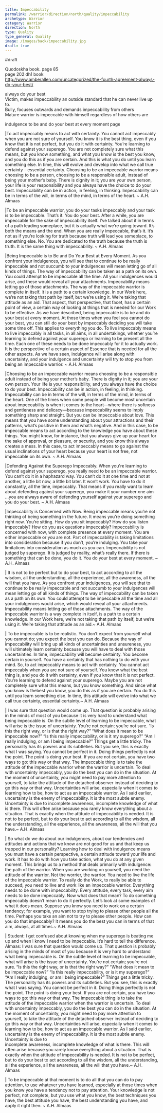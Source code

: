 ```yaml
---
title: Impeccability
permalink: /warrior/direction/north/quality/impeccability
archetype: Warrior
category: Warrior
direction: North
type: Quality
type_general: Quality
image: /images/back/impeccability.jpg
draft: true
---
```

#draft   
  
Quodoskha book. page 85  
page 202 dh1 book  
http://www.amberallen.com/uncategorized/the-fourth-agreement-always-do-your-best/  
  
always do your best  
Victim, makes impeccability an outside standard that he can never live up to.   
Bully, focuses outwards and demands impeccability from others  
Mature warrior is impeccable with himself regardless of how others are  
  
indulgence to be and do your best at every moment page   
  
|To act impeccably means to act with certainty. You cannot act impeccably when you are not sure of yourself. You know it is the best thing, even if you know that it is not perfect, but you do it with certainty. You’re learning to defend against your superego. You are not completely sure what this means, but you know something, and what you know is the best you know, and you do this as if you are certain. And this is what you do until you learn something else. In time, this will evolve and develop into what we call true certainty – essential certainty. Choosing to be an impeccable warrior means choosing to be a person, choosing to be a responsible adult, instead of being your mother’s baby. There is dignity in it; you are your own person, your life is your responsibility and you always have the choice to do your best. Impeccability can be in action, in feeling, in thinking. Impeccability can be in terms of the will, in terms of the mind, in terms of the heart. ~ A.H. Almaas  
  
|To be an impeccable warrior, you do your tasks impeccably and your task is to be impeccable. That’s it. You do your best. After a while, you are impeccable for the sake of impeccability itself. I’ve talked about it in terms of a path leading someplace, but it is actually what we’re going toward. It’s both the means and the end. When you are really impeccable, that’s it. It’s not as if you’re looking for truth because truth will lead you someplace, to something else. No. You are dedicated to the truth because the truth is truth. It is the same thing with impeccability.  ~ A.H. Almaas  
  
|Being Impeccable is to Be and Do Your Best at Every Moment. As you confront your indulgences, you will see that to continue to be really impeccable and not succumb to your indulgences will mean letting go of all kinds of things. The way of impeccability can be taken as a path on its own. You could attempt to be impeccable all the time. All your indulgences would arise, and these would reveal all your attachments. Impeccability means letting go of those attachments. The way of the impeccable warrior is complete in itself. It is a path to a certain knowledge. In our Work here, we’re not taking that path by itself, but we’re using it. We’re taking that attitude as an aid. That aspect, that perspective, that facet, has a certain point of view, a certain way of looking at things that is needed for our Work to be effective. As we have described, being impeccable is to be and do your best at every moment. At those times when you feel you cannot do your best, you can still do your best by impeccably deciding you will take some time off. This applies to everything you do. To live impeccably means to live impeccably in all tasks, in all aims, in all undertakings, whether you’re learning to defend against your superego or learning to be present all the time. Each one of these needs to be done impeccably for it to actually work. It is the perspective of a certain aspect of Essence that is needed for all the other aspects. As we have seen, indulgence will arise along with uncertainty, and your indulgence and uncertainty will try to stop you from being an impeccable warrior.  ~ A.H. Almaas  
  
|Choosing to be an impeccable warrior means choosing to be a responsible adult instead of being your mother’s baby. There is dignity in it; you are your own person. Your life is your responsibility, and you always have the choice to do your best. Impeccability can be in action, in feeling, in thinking. Impeccability can be in terms of the will, in terms of the mind, in terms of the heart. One of the times when some people will become most uncertain about impeccability is when it comes to the heart—where there is softness and gentleness and delicacy—because impeccability seems to imply something sharp and straight. But you can be impeccable about love. This means that you have some understanding about your attractions and their patterns, what’s positive in them and what’s negative. And in this case, to be impeccable means to act according to the knowledge you have about these things. You might know, for instance, that you always give up your heart for the sake of approval, or pleasure, or security, and you know this always creates a mess. In this case, to act impeccably means to go against the usual inclinations of your heart because your heart is not free, not impeccable on its own. ~ A.H. Almaas  
  
|Defending Against the Superego Impeccably. When you're learning to defend against your superego, you really need to be an impeccable warrior. You can’t do it in a haphazard way. You can’t do it at one time and not at another, a little bit now, a little bit later. It won’t work. You have to do it constantly, all the time, impeccably. That means if you really want to learn about defending against your superego, you make it your number one aim …you are always aware of defending yourself against your superego and you do your best. ~ A.H. Almaas  
  
|Impeccability is Concerned with Now. Being impeccable means you’re not thinking of being something in the future. It means you’re doing something right now. You’re sitting. How do you sit impeccably? How do you listen impeccably? How do you ask questions impeccably? Impeccability is concerned with now, with complete presence at every moment. You are either impeccable or you are not. Part of impeccability is taking limitations into consideration because if you don’t, you’re indulging. You take your limitations into consideration as much as you can. Impeccability is not judged by superego. It is judged by reality, what’s really there. If there is something that can be done, you do it. You do your best at every moment.  ~ A.H. Almaas  
  
| It is not to be perfect but to do your best, to act according to all the wisdom, all the understanding, all the experience, all the awareness, all the will that you have. As you confront your indulgences, you will see that to continue to be really impeccable and not succumb to your indulgences will mean letting go of all kinds of things. The way of impeccability can be taken as a path on its own. You could attempt to be impeccable all the time and all your indulgences would arise, which would reveal all your attachments. Impeccability means letting go of those attachments. The way of the impeccable warrior is a way complete in itself, is a path to a certain knowledge. In our Work here, we’re not taking that path by itself, but we’re using it. We’re taking that attitude as an aid.~ A.H. Almaas  
  
| To be impeccable is to be realistic. You don’t expect from yourself what you cannot do; you expect the best you can do. Because the way of impeccability will bring up all kinds of uncertainties and unsureness, you will ultimately learn certainty because you will have to deal with those uncertainties. In time, impeccability will become certainty. You become  
certain in yourself. You have a certainty that has nothing to do with your mind. So, to act impeccably means to act with certainty. You cannot act impeccably when you are not sure of yourself. You know what the best thing is, and you do it with certainty, even if you know that it is not perfect. You’re learning to defend against your superego. Maybe you are not completely sure what this means, but you know something. And since what you know is thebest you know, you do this as if you are certain. You do this until you learn something else. In time, this attitude will evolve into what we call true certainty, essential certainty.~ A.H. Almaas  
  
| I was sure that question would come up. That question is probably arising in the minds of most of you because it is very hard to understand what being impeccable is. On the subtle level of learning to be impeccable, what will arise is the issue of uncertainty. You’re not certain; you’re not sure. “Is this the right way, or is that the right way?” “What does it mean to be impeccable now?” “Is this really impeccability, or is it my superego?” “Am I really indulging, or am I being impeccable?” Things get a little tricky. The personality has its powers and its subtleties. But you see, this is exactly what I was saying. You cannot be perfect in it. Doing things perfectly is not the point. The point is doing your best. If you are not certain, you have two ways to go: this way or that way. The impeccable thing is to take the attitude of the impeccable warrior when the warrior is uncertain. To deal with uncertainty impeccably, you do the best you can do in the situation. At the moment of uncertainty, you might need to pay more attention to yourself, to take the attitude of the detached observer instead of deciding to go this way or that way. Uncertainties will arise, especially when it comes to learning how to be, how to act as an impeccable warrior. As I said earlier, uncertainty is the enemy of impeccability. It is the most subtle enemy. Uncertainty is due to incomplete awareness, incomplete knowledge of what is there. This will often arise because you rarely know everything about a situation. That is exactly when the attitude of impeccability is needed. It is not to be perfect, but to do your best to act according to all the wisdom, all the understanding, all the experience, all the awareness, all the will that you have.~ A.H. Almaas  
  
| So what do we do about our indulgences, about our tendencies and attitudes and actions that we know are not good for us and that keep us trapped in our personality? Learning how to deal with indulgence means you must have a certain perspective, a certain attitude toward your life and work. It has to do with how you take action, what you do at any given moment. This brings us to a method that deals primarily with indulgence: the path of the warrior. When you are working on yourself, you need the attitude of the warrior. Not the worrier, the warrior. You need to live the life of the impeccable warrior. To really do the Work, to really be able to succeed, you need to live and work like an impeccable warrior. Everything needs to be done with impeccability. Every attitude, every task, every aim needs to be done impeccably. Now what does that mean? To do something impeccably doesn’t mean to do it perfectly. Let’s look at some examples of what it does mean. Suppose you know you need to work on a certain tendency; for example, you want to stop trying to please other people all the time. Perhaps you take an aim not to try to please other people. How can you do that impeccably? It means you do the best you can in terms of that aim, always, at all times.~ A.H. Almaas  
  
| Student: I get confused about knowing when my superego is beating me up and when I know I need to be impeccable. It’s hard to tell the difference.  
Almaas: I was sure that question would come up. That question is probably arising in the minds of most of you because it is very hard to understand what being impeccable is. On the subtle level of learning to be impeccable, what will arise is the issue of uncertainty. You’re not certain; you’re not sure. “Is this the right way, or is that the right way?” “What does it mean to be impeccable now?” “Is this really impeccability, or is it my superego?” “Am I really indulging, or am I being impeccable?” Things get a little tricky. The personality has its powers and its subtleties. But you see, this is exactly what I was saying. You cannot be perfect in it. Doing things perfectly is not the point. The point is doing your best. If you are not certain, you have two ways to go: this way or that way. The impeccable thing is to take the attitude of the impeccable warrior when the warrior is uncertain. To deal with uncertainty impeccably, you do the best you can do in the situation. At the moment of uncertainty, you might need to pay more attention to yourself, to take the attitude of the detached observer instead of deciding to go this way or that way. Uncertainties will arise, especially when it comes to learning how to be, how to act as an impeccable warrior. As I said earlier, uncertainty is the enemy of impeccability. It is the most subtle enemy. Uncertainty is due to  
incomplete awareness, incomplete knowledge of what is there. This will often arise because you rarely know everything about a situation. That is exactly when the attitude of impeccability is needed. It is not to be perfect, but to do your best to act according to all the wisdom, all the understanding, all the experience, all the awareness, all the will that you have.~ A.H. Almaas  
  
| To be impeccable at that moment is to do all that you can do to pay attention, to use whatever you have learned, especially at those times when you know you have a tendency not to pay attention. Your knowledge is not perfect, not complete, but you use what you know, the best techniques you have, the best attitude you have, the best understanding you have, and apply it right then. ~ A.H. Almaas
